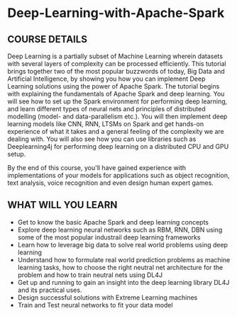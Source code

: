 # Deep-Learning-with-Apache-Spark

## COURSE DETAILS
  Deep Learning is a partially subset of Machine Learning wherein datasets with several layers of complexity can be processed efficiently. This tutorial brings together two of the most popular buzzwords of today, Big Data and Artificial Intelligence, by showing you how you can implement Deep Learning solutions using the power of Apache Spark. The tutorial begins with explaining the fundamentals of Apache Spark and deep learning. You will see how to set up the Spark environment for performing deep learning, and learn different types of neural nets and principles of distributed modelling (model- and data-parallelism etc.). 
  You will then implement deep learning models like CNN, RNN, LTSMs on Spark and get hands-on experience of what it takes and a general feeling of the complexity we are dealing with. You will also see how you can use libraries such as Deeplearning4j for performing deep learning on a distributed CPU and GPU setup. 

  By the end of this course, you'll have gained experience with implementations of your models for applications such as object recognition, text analysis, voice recognition and even design human expert games.

## WHAT WILL YOU LEARN 
* Get to know the basic Apache Spark and deep learning concepts 
* Explore deep learning neural networks such as RBM, RNN, DBN using some of the most popular industrail  deep learning frameworks
* Learn how to leverage big data to solve real world problems using deep learning
* Understand how to formulate real world prediction problems as machine learning tasks, how to choose the right neutral net architecture for the problem and how to train neutral nets using DL4J
* Get up and running to gain an insight into the deep learning library DL4J and its practical uses.
* Design successful solutions with Extreme Learning machines
* Train and Test neural networks to fit your data model
